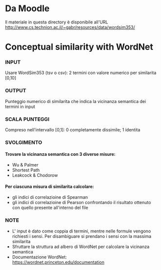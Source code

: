 
# Da Moodle
Il materiale in questa directory è disponibile all'URL http://www.cs.technion.ac.il/~gabr/resources/data/wordsim353/

# Conceptual similarity with WordNet

### INPUT
Usare WordSim353 (tsv o csv): 2 termini con valore numerico per similarita [0,10]

### OUTPUT
Punteggio numerico di similarita che indica la vicinanza semantica dei termini in input

### SCALA PUNTEGGI
Compreso nell'intervallo [0,1]: 0 completamente dissimile; 1 identita

### SVOLGIMENTO
#### Trovare la vicinanza semantica con 3 diverse misure:
- Wu & Palmer
- Shortest Path
- Leakcock & Chodorow
#### Per ciascuna misura di similarita calcolare:
- gli indici di correlazioine di Spearman
- gli indici di correlazioine di Pearson confrontando il risultato ottenuto con quello presente all'interno del file

### NOTE
- L' input è dato come coppia di termini, mentre nelle formule vengono richiesti i sensi. Per disambiguare si prendano i sensi con la massima similarita
- Sfruttare la struttura ad albero di WordNet per calcolare la vicinanza semantica
- Documentazione WordNet: https://wordnet.princeton.edu/documentation
